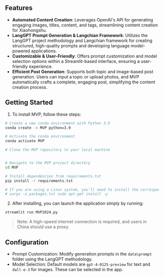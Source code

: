 ## Features

- **Automated Content Creation**: Leverages OpenAI's API for generating engaging images, titles, content, and tags, streamlining content creation for Xiaohongshu.
- **LangGPT Prompt Generation & Langchian Framework**: Utilizes the LangGPT project methodology and Langchian framework for creating structured, high-quality prompts and developing language model-powered applications.
- **Customizable & User-Friendly**: Offers prompt customization and model selection options within a Streamlit-based interface, ensuring a user-friendly experience.
- **Efficient Post Generation**:  Supports both topic and image-based post generation. Users can input a topic or upload photos, and MVP automatically crafts a complete, engaging post, simplifying the content creation process.


## Getting Started
1. To install MVP, follow these steps:
```bash
# Create a new conda environment with Python 3.9
conda create -n MVP python=3.9

# Activate the conda environment
conda activate MVP

# Clone the MVP repository to your local machine


# Navigate to the MVP project directory
cd MVP

# Install dependencies from requirements.txt
pip install -r requirements.txt

# If you are using a Linux system, you'll need to install the corresponding dependencies
# xargs -a packages.txt sudo apt-get install -y
```

2. After installing, you can launch the application simply by running:

```bash
streamlit run MVP2024.py
```
> Note: A high-speed internet connection is required, and users in China should use a proxy.

## Configuration
- Prompt Customization: Modify generation prompts in the `data\prompt` folder using the LangGPT methodology.
- Model Selection: Default models are `gpt-4-0125-preview` for text and `dall-e-3` for images. These can be selected in the app.
